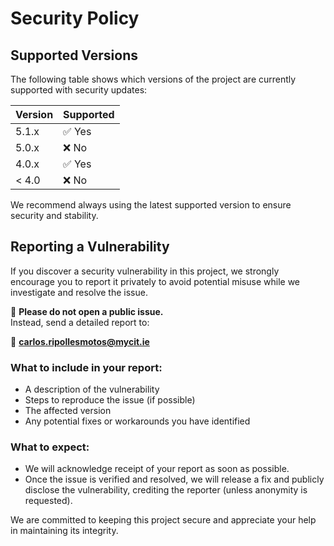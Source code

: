# Security Policy

## Supported Versions

The following table shows which versions of the project are currently supported with security updates:

| Version | Supported          |
| ------- | ------------------ |
| 5.1.x   | ✅ Yes              |
| 5.0.x   | ❌ No               |
| 4.0.x   | ✅ Yes              |
| < 4.0   | ❌ No               |

We recommend always using the latest supported version to ensure security and stability.

## Reporting a Vulnerability

If you discover a security vulnerability in this project, we strongly encourage you to report it privately to avoid potential misuse while we investigate and resolve the issue.

🔐 **Please do not open a public issue.**  
Instead, send a detailed report to:

📧 **carlos.ripollesmotos@mycit.ie** 

### What to include in your report:
- A description of the vulnerability
- Steps to reproduce the issue (if possible)
- The affected version
- Any potential fixes or workarounds you have identified

### What to expect:
- We will acknowledge receipt of your report as soon as possible.
- Once the issue is verified and resolved, we will release a fix and publicly disclose the vulnerability, crediting the reporter (unless anonymity is requested).

We are committed to keeping this project secure and appreciate your help in maintaining its integrity.


